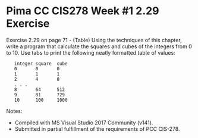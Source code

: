 # Pima CC CIS278 Week #1 2.29 Exercise

Exercise 2.29 on page 71 - (Table) Using the techniques of this chapter,
write a program that calculate the squares and cubes of the integers
from 0 to 10. Use tabs to print the following neatly formatted table of
values:
```text
   integer square  cube
   0       0       0
   1       1       1
   2       4       8
   . . .
   8       64      512
   9       81      729
   10      100     1000
```
Notes:
* Compiled with MS Visual Studio 2017 Community (v141).
* Submitted in partial fulfillment of the requirements of PCC CIS-278.

